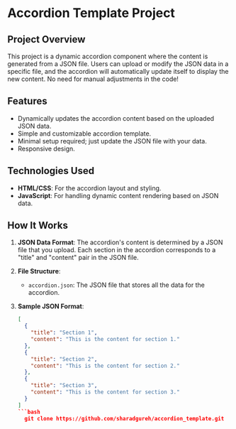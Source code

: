 # Accordion Template Project

## Project Overview

This project is a dynamic accordion component where the content is generated from a JSON file. Users can upload or modify the JSON data in a specific file, and the accordion will automatically update itself to display the new content. No need for manual adjustments in the code!

## Features

- Dynamically updates the accordion content based on the uploaded JSON data.
- Simple and customizable accordion template.
- Minimal setup required; just update the JSON file with your data.
- Responsive design.

## Technologies Used

- **HTML/CSS**: For the accordion layout and styling.
- **JavaScript**: For handling dynamic content rendering based on JSON data.

## How It Works

1. **JSON Data Format**: The accordion's content is determined by a JSON file that you upload. Each section in the accordion corresponds to a "title" and "content" pair in the JSON file.

2. **File Structure**:
   - `accordion.json`: The JSON file that stores all the data for the accordion.

3. **Sample JSON Format**:
   ```json
   [
     {
       "title": "Section 1",
       "content": "This is the content for section 1."
     },
     {
       "title": "Section 2",
       "content": "This is the content for section 2."
     },
     {
       "title": "Section 3",
       "content": "This is the content for section 3."
     }
   ]
   ```bash
     git clone https://github.com/sharadgureh/accordion_template.git
